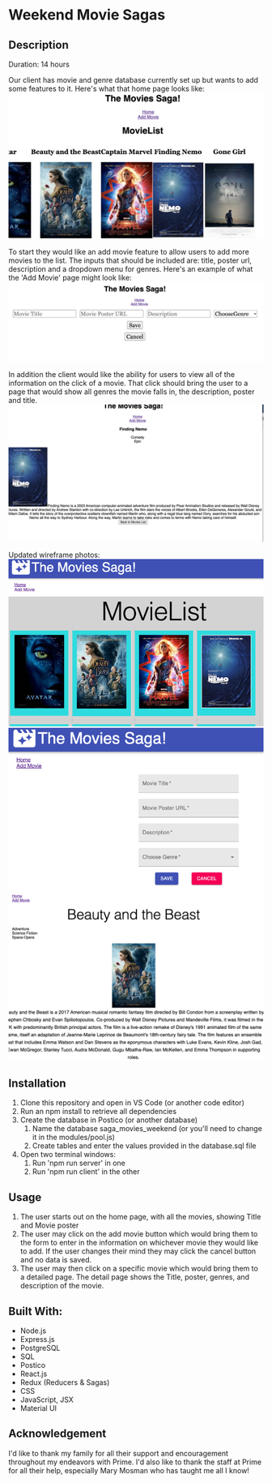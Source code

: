# Weekend Movie Sagas

## Description

Duration: 14 hours

Our client has movie and genre database currently set up but wants to add some features to it.
Here's what that home page looks like:
![Movie](./wireframes/Movie-homepage.png)

To start they would like an add movie feature to allow users to add more movies to the list. The inputs that should be included are: title, poster url, description and a dropdown menu for genres.
Here's an example of what the 'Add Movie' page might look like:
![Movie](./wireframes/AddMovie.png)

In addition the client would like the ability for users to view all of the information on the click of a movie. That click should bring the user to a page that would show all genres the movie falls in, the description, poster and title.
![Movie](./wireframes/MovieDetailPage.png)

Updated wireframe photos:
![Movie](./wireframes/movielist.png)
![Movie](./wireframes/updatedAddMovie.png)
![Movie](./wireframes/moviedetailsupdated.png)

## Installation

1. Clone this repository and open in VS Code (or another code editor)
1. Run an npm install to retrieve all dependencies
1. Create the database in Postico (or another database)
   1. Name the database saga_movies_weekend (or you'll need to change it in the modules/pool.js)
   1. Create tables and enter the values provided in the database.sql file
1. Open two terminal windows:
   1. Run 'npm run server' in one
   1. Run 'npm run client' in the other

## Usage

1. The user starts out on the home page, with all the movies, showing Title and Movie poster
1. The user may click on the add movie button which would bring them to the form to enter in the information on whichever movie they would like to add. If the user changes their mind they may click the cancel button and no data is saved.
1. The user may then click on a specific movie which would bring them to a detailed page. The detail page shows the Title, poster, genres, and description of the movie.

## Built With:

- Node.js
- Express.js
- PostgreSQL
- SQL
- Postico
- React.js
- Redux (Reducers & Sagas)
- CSS
- JavaScript, JSX
- Material UI

## Acknowledgement

I'd like to thank my family for all their support and encouragement throughout my endeavors with Prime. I'd also like to thank the staff at Prime for all their help, especially Mary Mosman who has taught me all I know!
